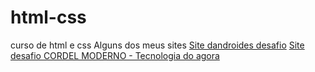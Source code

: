 # html-css
curso de html e css
Alguns dos meus sites 
<a href="https://danilocesar021.github.io/html-css/desafio10m2/vaipls/Pagina1.html">Site dandroides desafio</a>
<a href="file:///C:/Users/entra/OneDrive/Documentos/estudos%20html%20css%20e%20js/Html-Css/exercicios/html-css/desafio012/index.html">Site desafio CORDEL MODERNO - Tecnologia do agora</a>




